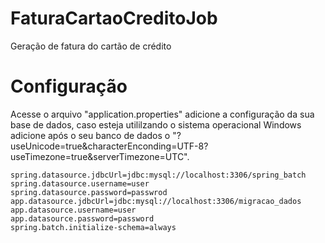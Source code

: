 # FaturaCartaoCreditoJob
Geração de fatura do cartão de crédito

# Configuração

Acesse o arquivo "application.properties" adicione a configuração da sua base de dados, caso esteja utililzando o sistema operacional Windows adicione após o seu banco de dados o "?useUnicode=true&characterEnconding=UTF-8?useTimezone=true&serverTimezone=UTC".
```
spring.datasource.jdbcUrl=jdbc:mysql://localhost:3306/spring_batch
spring.datasource.username=user
spring.datasource.password=passwrod
app.datasource.jdbcUrl=jdbc:mysql://localhost:3306/migracao_dados
app.datasource.username=user
app.datasource.password=password
spring.batch.initialize-schema=always

```

